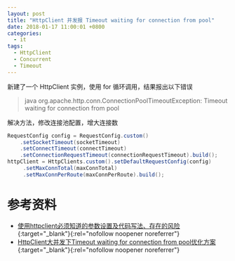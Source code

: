 ```yaml
---
layout: post
title: "HttpClient 并发报 Timeout waiting for connection from pool"
date: 2018-01-17 11:00:01 +0800
categories:
  - it
tags:
  - HttpClient 
  - Concurrent
  - Timeout
---
```


新建了一个 HttpClient 实例，使用 for 循环调用，结果报出以下错误

> java
org.apache.http.conn.ConnectionPoolTimeoutException: Timeout waiting for connection from pool

解决方法，修改连接池配置，增大连接数

```java
RequestConfig config = RequestConfig.custom()  
    .setSocketTimeout(socketTimeout)  
    .setConnectTimeout(connectTimeout)  
    .setConnectionRequestTimeout(connectionRequestTimeout).build();  
httpClient = HttpClients.custom().setDefaultRequestConfig(config)  
     .setMaxConnTotal(maxConnTotal)  
     .setMaxConnPerRoute(maxConnPerRoute).build(); 
```

# 参考资料

- [使用httpclient必须知道的参数设置及代码写法、存在的风险](http://jinnianshilongnian.iteye.com/blog/2089792){:target="_blank"}{:rel="nofollow noopener noreferrer"}
- [HttpClient大并发下Timeout waiting for connection from pool优化方案](http://blog.csdn.net/falynn1220/article/details/50607789){:target="_blank"}{:rel="nofollow noopener noreferrer"}
